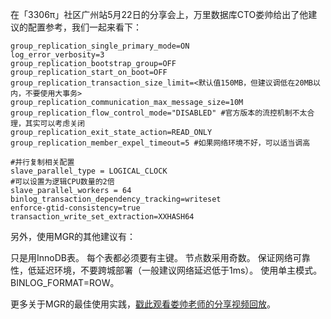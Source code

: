 在「3306π」社区广州站5月22日的分享会上，万里数据库CTO娄帅给出了他建议的配置参考，我们一起来看下：
```
group_replication_single_primary_mode=ON
log_error_verbosity=3
group_replication_bootstrap_group=OFF
group_replication_start_on_boot=OFF
group_replication_transaction_size_limit=<默认值150MB，但建议调低在20MB以内，不要使用大事务>
group_replication_communication_max_message_size=10M
group_replication_flow_control_mode="DISABLED" #官方版本的流控机制不太合理，其实可以考虑关闭
group_replication_exit_state_action=READ_ONLY
group_replication_member_expel_timeout=5 #如果网络环境不好，可以适当调高

#并行复制相关配置
slave_parallel_type = LOGICAL_CLOCK
#可以设置为逻辑CPU数量的2倍
slave_parallel_workers = 64
binlog_transaction_dependency_tracking=writeset
enforce-gtid-consistency=true
transaction_write_set_extraction=XXHASH64
```

另外，使用MGR的其他建议有：

只是用InnoDB表。
每个表都必须要有主键。
节点数采用奇数。
保证网络可靠性，低延迟环境，不要跨城部署（一般建议网络延迟低于1ms）。
使用单主模式。
BINLOG_FORMAT=ROW。

更多关于MGR的最佳使用实践，[戳此观看娄帅老师的分享视频回放](https://ke.qq.com/course/3548616?taid=11551443395159496&tuin=47bb23)。
